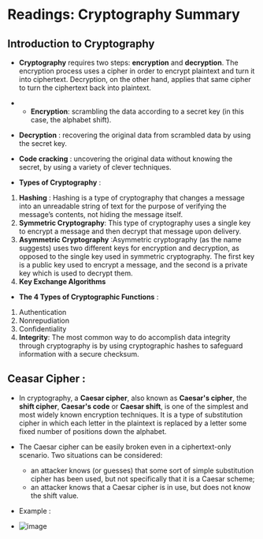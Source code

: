 # Readings: Cryptography Summary
## Introduction to Cryptography
* **Cryptography** requires two steps: **encryption** and **decryption**. The encryption process uses a cipher in order to encrypt plaintext and turn it into ciphertext. Decryption, on the other hand, applies that same cipher to turn the ciphertext back into plaintext.

* * **Encryption**: scrambling the data according to a secret key (in this case, the alphabet shift).
* **Decryption** : recovering the original data from scrambled data by using the secret key.
* **Code cracking** : uncovering the original data without knowing the secret, by using a variety of clever techniques.

* **Types of Cryptography** :
1. **Hashing**  : Hashing is a type of cryptography that changes a message into an unreadable string of text for the purpose of verifying the message’s contents, not hiding the message itself.
2. **Symmetric Cryptography**:  This type of cryptography uses a single key to encrypt a message and then decrypt that message upon delivery.
3. **Asymmetric Cryptography** :Asymmetric cryptography (as the name suggests) uses two different keys for encryption and decryption, as opposed to the single key used in symmetric cryptography. The first key is a public key used to encrypt a message, and the second is a private key which is used to decrypt them.
4. **Key Exchange Algorithms** 

* **The 4 Types of Cryptographic Functions** :
1. Authentication
2. Nonrepudiation
3. Confidentiality 
4. **Integrity**: The most common way to do accomplish data integrity through cryptography is by using cryptographic hashes to safeguard information with a secure checksum.

## Ceasar Cipher :
* In cryptography, a **Caesar cipher**, also known as **Caesar's cipher**, the **shift cipher**, **Caesar's code** or **Caesar shift**, is one of the simplest and most widely known encryption techniques. It is a type of substitution cipher in which each letter in the plaintext is replaced by a letter some fixed number of positions down the alphabet.

* The Caesar cipher can be easily broken even in a ciphertext-only scenario. Two situations can be considered:
  - an attacker knows (or guesses) that some sort of simple substitution cipher has been used, but not specifically that it is a Caesar scheme;
  - an attacker knows that a Caesar cipher is in use, but does not know the shift value.

* Example :
- ![image](https://microbit-challenges.readthedocs.io/en/latest/_images/shift.png)

 


